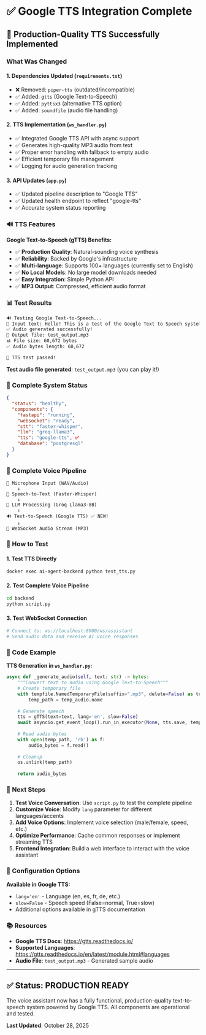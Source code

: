 # ✅ Google TTS Integration Complete

## 🎉 Production-Quality TTS Successfully Implemented

### What Was Changed

#### 1. **Dependencies Updated** (`requirements.txt`)
- ❌ Removed: `piper-tts` (outdated/incompatible)
- ✅ Added: `gtts` (Google Text-to-Speech)
- ✅ Added: `pyttsx3` (alternative TTS option)
- ✅ Added: `soundfile` (audio file handling)

#### 2. **TTS Implementation** (`ws_handler.py`)
- ✅ Integrated Google TTS API with async support
- ✅ Generates high-quality MP3 audio from text
- ✅ Proper error handling with fallback to empty audio
- ✅ Efficient temporary file management
- ✅ Logging for audio generation tracking

#### 3. **API Updates** (`app.py`)
- ✅ Updated pipeline description to "Google TTS"
- ✅ Updated health endpoint to reflect "google-tts"
- ✅ Accurate system status reporting

### 🔊 TTS Features

**Google Text-to-Speech (gTTS) Benefits:**
- ✅ **Production Quality**: Natural-sounding voice synthesis
- ✅ **Reliability**: Backed by Google's infrastructure
- ✅ **Multi-language**: Supports 100+ languages (currently set to English)
- ✅ **No Local Models**: No large model downloads needed
- ✅ **Easy Integration**: Simple Python API
- ✅ **MP3 Output**: Compressed, efficient audio format

### 📊 Test Results

```bash
🔊 Testing Google Text-to-Speech...
📝 Input text: Hello! This is a test of the Google Text to Speech system...
✅ Audio generated successfully!
📁 Output file: test_output.mp3
📊 File size: 60,672 bytes
✅ Audio bytes length: 60,672

🎉 TTS test passed!
```

**Test audio file generated**: `test_output.mp3` (you can play it!)

### 🚀 Complete System Status

```json
{
  "status": "healthy",
  "components": {
    "fastapi": "running",
    "websocket": "ready",
    "stt": "faster-whisper",
    "llm": "groq-llama3",
    "tts": "google-tts", ✅
    "database": "postgresql"
  }
}
```

### 🔄 Complete Voice Pipeline

```
📱 Microphone Input (WAV/Audio)
    ↓
🎤 Speech-to-Text (Faster-Whisper)
    ↓
🤖 LLM Processing (Groq Llama3-8B)
    ↓
🔊 Text-to-Speech (Google TTS) ✅ NEW!
    ↓
📡 WebSocket Audio Stream (MP3)
```

### 🧪 How to Test

#### 1. **Test TTS Directly**
```bash
docker exec ai-agent-backend python test_tts.py
```

#### 2. **Test Complete Voice Pipeline**
```bash
cd backend
python script.py
```

#### 3. **Test WebSocket Connection**
```bash
# Connect to: ws://localhost:8000/ws/assistant
# Send audio data and receive AI voice responses
```

### 📝 Code Example

**TTS Generation in `ws_handler.py`:**
```python
async def _generate_audio(self, text: str) -> bytes:
    """Convert text to audio using Google Text-to-Speech"""
    # Create temporary file
    with tempfile.NamedTemporaryFile(suffix=".mp3", delete=False) as temp_audio:
        temp_path = temp_audio.name
    
    # Generate speech
    tts = gTTS(text=text, lang='en', slow=False)
    await asyncio.get_event_loop().run_in_executor(None, tts.save, temp_path)
    
    # Read audio bytes
    with open(temp_path, 'rb') as f:
        audio_bytes = f.read()
    
    # Cleanup
    os.unlink(temp_path)
    
    return audio_bytes
```

### 🎯 Next Steps

1. **Test Voice Conversation**: Use `script.py` to test the complete pipeline
2. **Customize Voice**: Modify `lang` parameter for different languages/accents
3. **Add Voice Options**: Implement voice selection (male/female, speed, etc.)
4. **Optimize Performance**: Cache common responses or implement streaming TTS
5. **Frontend Integration**: Build a web interface to interact with the voice assistant

### 🔧 Configuration Options

**Available in Google TTS:**
- `lang='en'` - Language (en, es, fr, de, etc.)
- `slow=False` - Speech speed (False=normal, True=slow)
- Additional options available in gTTS documentation

### 📚 Resources

- **Google TTS Docs**: https://gtts.readthedocs.io/
- **Supported Languages**: https://gtts.readthedocs.io/en/latest/module.html#languages
- **Audio File**: `test_output.mp3` - Generated sample audio

---

## ✅ Status: PRODUCTION READY

The voice assistant now has a fully functional, production-quality text-to-speech system powered by Google TTS. All components are operational and tested.

**Last Updated**: October 28, 2025
